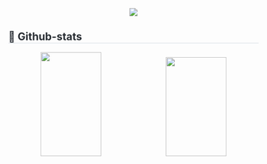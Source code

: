<div align= "center">
    <img src="https://capsule-render.vercel.app/api?type=waving&color=0:edccff,100:f76eda&height=180&text=Hello%20World✋I'm%20HongNR&animation=twinkling&fontColor=ffffff&fontSize=40" />
</div>

<div style="text-align: left;"> 
  <h2 style="border-bottom: 1px solid #d8dee4; color: #282d33;"> 🏅 Github-stats </h2> 
    <div align= "center"> 
      <img src="https://github-readme-stats.vercel.app/api?username=HongNR&include_all_commits=true&bg_color=180,00000000,ffffff&title_color=ffbdea&text_color=ffbdea" width="49.2%" height= "210px"/> 
      <img src="https://github-readme-stats.vercel.app/api/top-langs/?username=HongNR&layout=compact&bg_color=180,00000000,ffffff&title_color=ffbdea&text_color=ffbdea" width="49.2%" height= "200px"/> 
    </div> 
</div>

<!--
**HongNR/HongNR** is a ✨ _special_ ✨ repository because its `README.md` (this file) appears on your GitHub profile.

Here are some ideas to get you started:

- 🔭 I’m currently working on ...
- 🌱 I’m currently learning ...
- 👯 I’m looking to collaborate on ...
- 🤔 I’m looking for help with ...
- 💬 Ask me about ...
- 📫 How to reach me: ...
- 😄 Pronouns: ...
- ⚡ Fun fact: ...
-->
